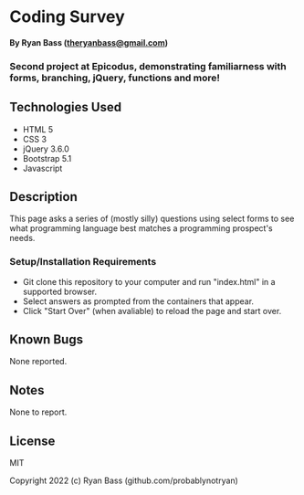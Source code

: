 
# Coding Survey

#### By Ryan Bass (theryanbass@gmail.com)

### Second project at Epicodus, demonstrating familiarness with forms, branching, jQuery, functions and more!

## Technologies Used

* HTML 5
* CSS 3
* jQuery 3.6.0
* Bootstrap 5.1
* Javascript

## Description

This page asks a series of (mostly silly) questions using select forms to see what programming language best matches a programming prospect's needs.

  

### Setup/Installation Requirements

* Git clone this repository to your computer and run "index.html" in a supported browser.
* Select answers as prompted from the containers that appear.
* Click "Start Over" (when avaliable) to reload the page and start over.



## Known Bugs

None reported.

  

## Notes

None to report.
  

## License

MIT

  

Copyright 2022 (c) Ryan Bass (github.com/probablynotryan)